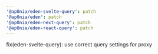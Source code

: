 ```yaml
---
'@ap0nia/eden-svelte-query': patch
'@ap0nia/eden': patch
'@ap0nia/eden-next-query': patch
'@ap0nia/eden-react-query': patch
---
```


fix(eden-svelte-query): use correct query settings for proxy
